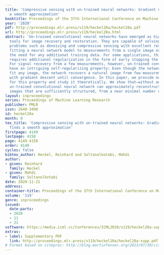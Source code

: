 ```yaml
---
title: 'Compressive sensing with un-trained neural networks: Gradient descent finds
  a smooth approximation'
booktitle: Proceedings of the 37th International Conference on Machine Learning
year: '2020'
pdf: http://proceedings.mlr.press/v119/heckel20a/heckel20a.pdf
url: http://proceedings.mlr.press/v119/heckel20a.html
abstract: 'Un-trained convolutional neural networks have emerged as highly successful
  tools for image recovery and restoration. They are capable of solving standard inverse
  problems such as denoising and compressive sensing with excellent results by simply
  fitting a neural network model to measurements from a single image or signal without
  the need for any additional training data. For some applications, this critically
  requires additional regularization in the form of early stopping the optimization.
  For signal recovery from a few measurements, however, un-trained convolutional networks
  have an intriguing self-regularizing property: Even though the network can perfectly
  fit any image, the network recovers a natural image from few measurements when trained
  with gradient descent until convergence. In this paper, we provide numerical evidence
  for this property and study it theoretically. We show that—without any further regularization—an
  un-trained convolutional neural network can approximately reconstruct signals and
  images that are sufficiently structured, from a near minimal number of random measurements.'
layout: inproceedings
series: Proceedings of Machine Learning Research
publisher: PMLR
issn: 2640-3498
id: heckel20a
month: 0
tex_title: 'Compressive sensing with un-trained neural networks: Gradient descent
  finds a smooth approximation'
firstpage: 4149
lastpage: 4158
page: 4149-4158
order: 4149
cycles: false
bibtex_author: Heckel, Reinhard and Soltanolkotabi, Mahdi
author:
- given: Reinhard
  family: Heckel
- given: Mahdi
  family: Soltanolkotabi
date: 2020-11-21
address: 
container-title: Proceedings of the 37th International Conference on Machine Learning
volume: '119'
genre: inproceedings
issued:
  date-parts:
  - 2020
  - 11
  - 21
software: https://media.icml.cc/Conferences/ICML2020/v119/heckel20a-supp.zip
extras:
- label: Supplementary PDF
  link: http://proceedings.mlr.press/v119/heckel20a/heckel20a-supp.pdf
# Format based on citeproc: http://blog.martinfenner.org/2013/07/30/citeproc-yaml-for-bibliographies/
---
```

